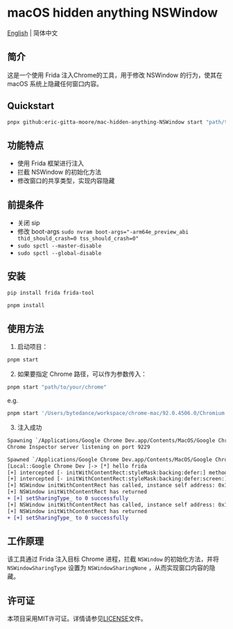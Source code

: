 # macOS hidden anything NSWindow

[English](./README.md) | 简体中文

## 简介

这是一个使用 Frida 注入Chrome的工具，用于修改 NSWindow 的行为，使其在 macOS 系统上隐藏任何窗口内容。

## Quickstart
```bash
pnpx github:eric-gitta-moore/mac-hidden-anything-NSWindow start "path/to/your/chrome"
```

## 功能特点

- 使用 Frida 框架进行注入
- 拦截 NSWindow 的初始化方法
- 修改窗口的共享类型，实现内容隐藏

## 前提条件
- 关闭 sip
- 修改 boot-args `sudo nvram boot-args="-arm64e_preview_abi thid_should_crash=0 tss_should_crash=0"`
- `sudo spctl --master-disable`
- `sudo spctl --global-disable`

## 安装

```bash
pip install frida frida-tool

pnpm install
```

## 使用方法

1. 启动项目：

```bash
pnpm start
```

2. 如果要指定 Chrome 路径，可以作为参数传入：

```bash
pnpm start "path/to/your/chrome"
```

e.g.

```bash
pnpm start '/Users/bytedance/workspace/chrome-mac/92.0.4506.0/Chromium.app/Contents/MacOS/Chromium'
```

3. 注入成功
```diff
Spawning `/Applications/Google Chrome Dev.app/Contents/MacOS/Google Chrome Dev`...
Chrome Inspector server listening on port 9229

Spawned `/Applications/Google Chrome Dev.app/Contents/MacOS/Google Chrome Dev`. Resuming main thread!
[Local::Google Chrome Dev ]-> [*] hello frida
[+] intercepted [- initWithContentRect:styleMask:backing:defer:] methods
[+] intercepted [- initWithContentRect:styleMask:backing:defer:screen:] methods
[+] NSWindow initWithContentRect has called, instance self address: 0x104016157c0
[+] NSWindow initWithContentRect has returned
+ [+] setSharingType_ to 0 successfully
[+] NSWindow initWithContentRect has called, instance self address: 0x10401ea6c00
[+] NSWindow initWithContentRect has returned
+ [+] setSharingType_ to 0 successfully
```

## 工作原理

该工具通过 Frida 注入目标 Chrome 进程，拦截 `NSWindow` 的初始化方法，并将 `NSWindowSharingType` 设置为 `NSWindowSharingNone` ，从而实现窗口内容的隐藏。

## 许可证

本项目采用MIT许可证。详情请参见[LICENSE](./LICENSE)文件。
